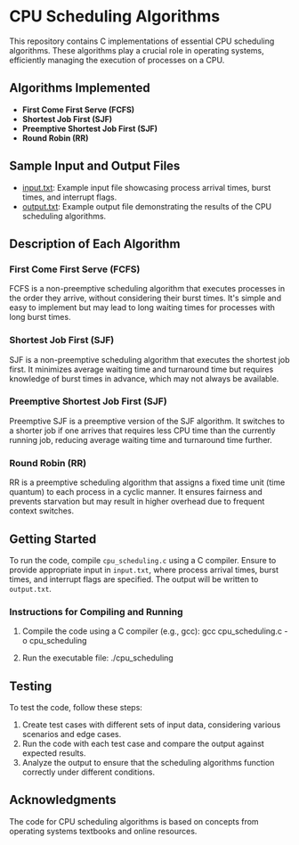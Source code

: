 # CPU Scheduling Algorithms

This repository contains C implementations of essential CPU scheduling algorithms. These algorithms play a crucial role in operating systems, efficiently managing the execution of processes on a CPU.

## Algorithms Implemented

- **First Come First Serve (FCFS)**
- **Shortest Job First (SJF)**
- **Preemptive Shortest Job First (SJF)**
- **Round Robin (RR)**

## Sample Input and Output Files

- [input.txt](./input.txt): Example input file showcasing process arrival times, burst times, and interrupt flags.
- [output.txt](./output.txt): Example output file demonstrating the results of the CPU scheduling algorithms.

## Description of Each Algorithm

### First Come First Serve (FCFS)
FCFS is a non-preemptive scheduling algorithm that executes processes in the order they arrive, without considering their burst times. It's simple and easy to implement but may lead to long waiting times for processes with long burst times.

### Shortest Job First (SJF)
SJF is a non-preemptive scheduling algorithm that executes the shortest job first. It minimizes average waiting time and turnaround time but requires knowledge of burst times in advance, which may not always be available.

### Preemptive Shortest Job First (SJF)
Preemptive SJF is a preemptive version of the SJF algorithm. It switches to a shorter job if one arrives that requires less CPU time than the currently running job, reducing average waiting time and turnaround time further.

### Round Robin (RR)
RR is a preemptive scheduling algorithm that assigns a fixed time unit (time quantum) to each process in a cyclic manner. It ensures fairness and prevents starvation but may result in higher overhead due to frequent context switches.

## Getting Started

To run the code, compile `cpu_scheduling.c` using a C compiler. Ensure to provide appropriate input in `input.txt`, where process arrival times, burst times, and interrupt flags are specified. The output will be written to `output.txt`.

### Instructions for Compiling and Running

1. Compile the code using a C compiler (e.g., gcc): gcc cpu_scheduling.c -o cpu_scheduling

2. Run the executable file: ./cpu_scheduling

## Testing

To test the code, follow these steps:

1. Create test cases with different sets of input data, considering various scenarios and edge cases.
2. Run the code with each test case and compare the output against expected results.
3. Analyze the output to ensure that the scheduling algorithms function correctly under different conditions.

## Acknowledgments

The code for CPU scheduling algorithms is based on concepts from operating systems textbooks and online resources.
